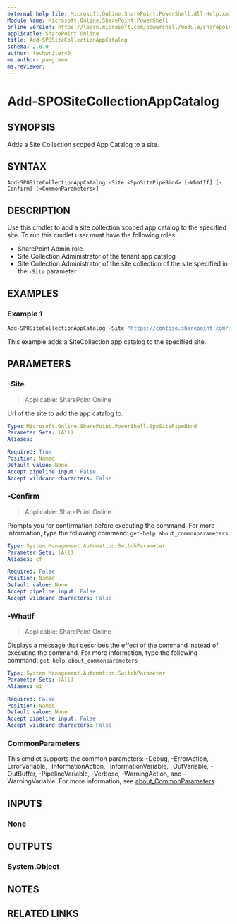 ```yaml
---
external help file: Microsoft.Online.SharePoint.PowerShell.dll-Help.xml
Module Name: Microsoft.Online.SharePoint.PowerShell
online version: https://learn.microsoft.com/powershell/module/sharepoint-online/add-spositecollectionappcatalog
applicable: SharePoint Online
title: Add-SPOSiteCollectionAppCatalog
schema: 2.0.0
author: techwriter40
ms.author: pamgreen
ms.reviewer:
---
```


# Add-SPOSiteCollectionAppCatalog

## SYNOPSIS

Adds a Site Collection scoped App Catalog to a site.

## SYNTAX

```
Add-SPOSiteCollectionAppCatalog -Site <SpoSitePipeBind> [-WhatIf] [-Confirm] [<CommonParameters>]
```

## DESCRIPTION

Use this cmdlet to add a site collection scoped app catalog to the specified site. To run this cmdlet user must have the following roles:
* SharePoint Admin role
* Site Collection Administrator of the tenant app catalog
* Site Collection Administrator of the site collection of the site specified in the `-Site` parameter

## EXAMPLES

### Example 1

```powershell
Add-SPOSiteCollectionAppCatalog -Site "https://contoso.sharepoint.com/sites/FinanceTeamsite"
```

This example adds a SiteCollection app catalog to the specified site.

## PARAMETERS

### -Site

> Applicable: SharePoint Online

Url of the site to add the app catalog to.

```yaml
Type: Microsoft.Online.SharePoint.PowerShell.SpoSitePipeBind
Parameter Sets: (All)
Aliases:

Required: True
Position: Named
Default value: None
Accept pipeline input: False
Accept wildcard characters: False
```

### -Confirm

> Applicable: SharePoint Online

Prompts you for confirmation before executing the command.
For more information, type the following command: `get-help about_commonparameters`

```yaml
Type: System.Management.Automation.SwitchParameter
Parameter Sets: (All)
Aliases: cf

Required: False
Position: Named
Default value: None
Accept pipeline input: False
Accept wildcard characters: False
```

### -WhatIf

> Applicable: SharePoint Online

Displays a message that describes the effect of the command instead of executing the command.
For more information, type the following command: `get-help about_commonparameters`

```yaml
Type: System.Management.Automation.SwitchParameter
Parameter Sets: (All)
Aliases: wi

Required: False
Position: Named
Default value: None
Accept pipeline input: False
Accept wildcard characters: False
```

### CommonParameters

This cmdlet supports the common parameters: -Debug, -ErrorAction, -ErrorVariable, -InformationAction, -InformationVariable, -OutVariable, -OutBuffer, -PipelineVariable, -Verbose, -WarningAction, and -WarningVariable. For more information, see [about_CommonParameters](https://go.microsoft.com/fwlink/p/?LinkID=113216).

## INPUTS

### None

## OUTPUTS

### System.Object

## NOTES

## RELATED LINKS
